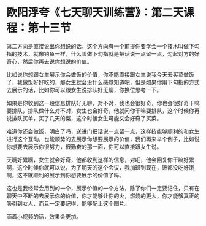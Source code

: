 # 欧阳浮夸《七天聊天训练营》：第二天课程：第十三节

第二方向是直接说出你想说的话，这个方向有一个前提你要学会一个技术叫做下勾指的技术，就像钓鱼一样，什么叫做下勾指就是把话说一点留一点，勾起对方的好奇心，然后你再去说你想说的价值。

比如说你想跟女生展示你会做饭的价值，你不能直接跟女生说我今天去买菜做饭了，我做饭好好吃的，那女生就会没什么感觉知道吧，但是如果你用下勾指的方式去展示的话，比如你可以跟女生说排队好无聊，你换位思考一下。

如果是你收到这一段信息排队好无聊，对不对，我也会很好奇，你也会很好奇干嘛要排队，排队做什么对不对，女生也会好奇，他就问你干嘛要排队，这个时候你再说排队买单，买了几天的菜，这个时候女生可能又会好奇了买菜。

难道你还会做饭，明白了吗，送进门把话说一点留一点，这样技能够顺利的和女生进行这个互动，也能顺势的去展示你想要展示的价值，我们再来举个例子，比如说你想要去展示你很努力，很勤奋的那一面，你可以直接跟女生说。

天啊好累啊，女生就会好奇，他都收到这样的信息，对吧，他会回复你干嘛好累啊，这个时候你就可以说，为了明天的这个会议，我加班到现在，饭都没吃好饿啊，这不就顺利的展示到你想要展示的价值了吗。

这也是我经常会用到的一个，展示价值的一个方法，除了你们一定要记住，只有在聊天中不断的去展示你的价值，你才能够让你的火，燃烧的更大，你才能够真正的吸引到女人，而且一定要记得，能够配上这个图片。

画着小视频的话，效果会更加。